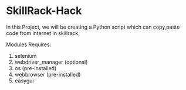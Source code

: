 # SkillRack-Hack

In this Project, we will be creating a Python script 
which can copy,paste code from internet in skillrack.

Modules Requires:

1. selenium
2. webdriver_manager (optional)
3. os (pre-installed)
4. webbrowser (pre-installed)
5. easygui
